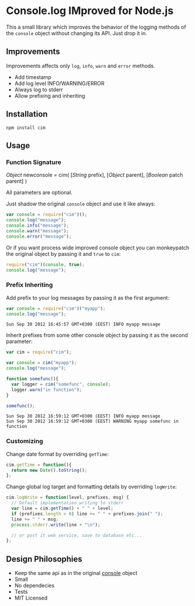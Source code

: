 # Console.log IMproved for Node.js

This a small library which improves the behavior of the logging methods of the
`console` object without changing its API. Just drop it in.


## Improvements

Improvements affects only `log`, `info`, `warn` and `error` methods.

  - Add timestamp
  - Add log level INFO/WARNING/ERROR
  - Always log to stderr
  - Allow prefixing and inheriting

## Installation

    npm install cim

## Usage

### Function Signature

_Object_ newconsole = cim( [_String_ prefix], [_Object_ parent], [_Boolean_ patch parent] )

All parameters are optional.

Just shadow the original `console` object and use it like always:

```javascript
var console = require("cim")();
console.log("message");
console.info("message");
console.warn("message");
console.error("message");
```


Or if you want process wide improved console object you can monkeypatch the
original object by passing it and `true` to `cim`:


```javascript
require("cim")(console, true);
console.log("message");
```

### Prefix Inheriting

Add prefix to your log messages by passing it as the first argument:

```javascript
var console = require("cim")("myapp");
console.log("message");
```

    Sun Sep 30 2012 16:45:57 GMT+0300 (EEST) INFO myapp message


Inherit prefixes from some other console object by passing it as the second
parameter:

```javascript
var cim = require("cim");

var console = cim("myapp");
console.log("message");

function somefunc(){
  var logger = cim("somefunc", console);
  logger.warn("in function");
}

somefunc();
```

    Sun Sep 30 2012 16:59:12 GMT+0300 (EEST) INFO myapp message
    Sun Sep 30 2012 16:59:12 GMT+0300 (EEST) WARNING myapp somefunc in function

### Customizing


Change date format by overriding `getTime`:

```javascript
cim.getTime = function(){
  return new Date().toString();
};
```

Change global log target and formatting details by overriding `logWrite`:

```javascript
cim.logWrite = function(level, prefixes, msg) {
  // Default implementation writing to stderr
  var line = cim.getTime() + " " + level;
  if (prefixes.length > 0) line += " " + prefixes.join(" ");
  line += " " + msg;
  process.stderr.write(line + "\n");

  // or post it web service, save to database etc...
};
```


## Design Philosophies

  - Keep the same api as in the original [console](http://nodejs.org/api/stdio.html) object
  - Small
  - No dependecies
  - Tests
  - MIT Licensed


